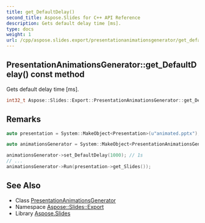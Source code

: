 ```yaml
---
title: get_DefaultDelay()
second_title: Aspose.Slides for C++ API Reference
description: Gets default delay time [ms].
type: docs
weight: 1
url: /cpp/aspose.slides.export/presentationanimationsgenerator/get_defaultdelay/
---
```

## PresentationAnimationsGenerator::get_DefaultDelay() const method


Gets default delay time [ms].

```cpp
int32_t Aspose::Slides::Export::PresentationAnimationsGenerator::get_DefaultDelay() const
```

## Remarks



```cpp
auto presentation = System::MakeObject<Presentation>(u"animated.pptx");

auto animationsGenerator = System::MakeObject<PresentationAnimationsGenerator>(presentation->get_SlideSize()->get_Size().ToSize());

animationsGenerator->set_DefaultDelay(1000); // 1s
// ...
animationsGenerator->Run(presentation->get_Slides());
```




## See Also

* Class [PresentationAnimationsGenerator](./)
* Namespace [Aspose::Slides::Export](../)
* Library [Aspose.Slides](../../)